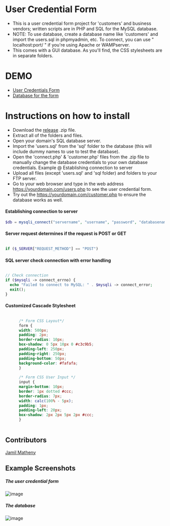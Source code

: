 # User Credential Form
  * This is a user credential form project for 'customers' and business vendors; written scripts are in PHP and SQL for the MySQL database.
  * NOTE: To use database, create a database name like 'customers' and import the users.sql in phpmyadmin, etc. To connect, you can use 
  " localhost:port/ " if you're using Apache or WAMPserver.
  * This comes with a GUI database. As you'll find, the CSS stylesheets are in separate folders.
  
# DEMO
* [User Credentials Form](https://www.jmath.tech/php/users.php) 
* [Database for the form](https://www.jmath.tech/php/customers.php)
  
# Instructions on how to install
  * Download the [release](https://github.com/jmathtech/User-Credential-Form-PHP/releases/tag/php) .zip file.
  * Extract all of the folders and files.
  * Open your domain's SQL database server.
  * Import the 'users.sql' from the 'sql' folder to the database (this will include dummy names to use to test the database).
  * Open the 'connect.php' & 'customer.php' files from the .zip file to manually change the database credentials to your own database credentials. Example @ Establishing connection to server
  * Upload all files (except 'users.sql' and 'sql folder) and folders to your FTP server.
  * Go to your web browser and type in the web address https://yourdomain.com/users.php to see the user credential form.
  * Try out the https://yourdomain.com/customer.php to ensure the database works as well.

#### Establishing connection to server
```php
$db = mysqli_connect("servername", "username", "password", "databasename");

```

#### Server request determines if the request is POST or GET
```php

if ($_SERVER["REQUEST_METHOD"] == "POST") 

```

#### SQL server check connection with error handling
```php

// Check connection
if ($mysqli -> connect_errno) {
  echo "Failed to connect to MySQL: " . $mysqli -> connect_error;
  exit();
}

```

#### Customized Cascade Stylesheet 
```css

	  /* Form CSS Layout*/
      form {
      width: 500px; 
      padding: 2px;
      border-radius: 10px;
      box-shadow: 0 5px 10px 0 #c3c9b5; 
	  padding-left: 250px;
      padding-right: 250px;
	  padding-bottom: 50px;
	  background-color: #fafafa;
	  }
	  
	  /* Form CSS User Input */
      input {
      margin-bottom: 10px;
      border: 1px dotted #ccc;
      border-radius: 7px;
      width: calc(100% - 5px);
      padding: 1px;
	  padding-left: 20px;
	  box-shadow: 2px 2px 5px 2px #ccc;
      }
      
```

## Contributors
[Jamil Matheny](https://github.com/jmathtech)

## Example Screenshots

##### The user credential form  
![image](https://user-images.githubusercontent.com/36749450/95667495-f7e33680-0b34-11eb-9a0e-95e208365784.png)

##### The database
![image](https://user-images.githubusercontent.com/36749450/95684777-c6fd1300-0bc1-11eb-8023-3d2bdea406a2.png)

